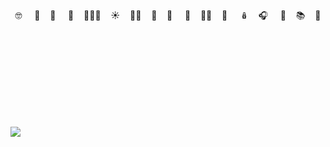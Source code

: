 <div align=center>
  <br><br>

🤓 &nbsp; &nbsp;   🧜‍&nbsp; &nbsp;  🦔 &nbsp; &nbsp;  🍌&nbsp; &nbsp; 🧛🏻‍♀️&nbsp; &nbsp;    ☀️&nbsp; &nbsp;    🚴🏻‍&nbsp; &nbsp;   🐳&nbsp; &nbsp;   🖤 &nbsp; &nbsp;   🌿&nbsp; &nbsp;    🤷🏻‍&nbsp; &nbsp;   🍉 &nbsp; &nbsp; 🪆&nbsp; &nbsp;   🎧 &nbsp; &nbsp;  🐣&nbsp; &nbsp; 📚&nbsp; &nbsp;    🌊    
<br><br>
  <div/>
  <br><br>
  <br><br>
  <br><br>
  
  
<!---
[![Top Langs](https://github-readme-stats.vercel.app/api/top-langs/?username=shpomp&theme=material-palenight&hide_border=true&title_color=7F8D9C&langs_count=7&exclude_repo=hyf-homework&layout=compact&line_height=32)](https://github.com/shpomp/github-readme-stats) 

[![shpomp's GitHub stats](https://github-readme-stats.vercel.app/api?username=shpomp&theme=material-palenight&show_icons=true&hide=stars&hide_border=true&title_color=7F8D9C&include_all_commits=true&count_private=true&line_height=32)](https://github.com/shpomp/github-readme-stats)-->



  <a href="https://www.codewars.com/users/shpomp" traget="_blank"><img align="left" src="https://www.codewars.com/users/shpomp/badges/micro" /></a>
